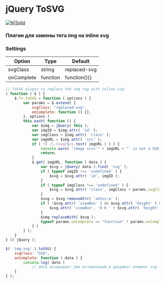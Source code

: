 # jQuery ToSVG
[![N|Solid](https://www.wysiwygwebbuilder.com/images/SVGImage.jpg)](https://www.w3schools.com/html/html5_svg.asp)

### Плагин для замены тега img на inline svg

### Settings

Option | Type | Default 
------ | ---- | ------- 
svgClass | string | replaced-svg 
onComplete | function | function(){} 

```javascript
// ToSVG plugin to replace the img tag with inline svg
( function ( $ ) {
    $.fn.toSVG = function ( options ) {
        var params = $.extend( {
            svgClass: "replaced-svg",
            onComplete: function () {},
        }, options )
        this.each( function () {
            var $img = jQuery( this );
            var imgID = $img.attr( 'id' );
            var imgClass = $img.attr( 'class' );
            var imgURL = $img.attr( 'src' );
            if ( !( /\.(svg)$/i.test( imgURL ) ) ) {
                console.warn( "image src='" + imgURL + "' is not a SVG, item remained tag <img/> " );
                return;
            }
            $.get( imgURL, function ( data ) {
                var $svg = jQuery( data ).find( 'svg' );
                if ( typeof imgID !== 'undefined' ) {
                    $svg = $svg.attr( 'id', imgID );
                }
                if ( typeof imgClass !== 'undefined' ) {
                    $svg = $svg.attr( 'class', imgClass + params.svgClass );
                }
                $svg = $svg.removeAttr( 'xmlns:a' );
                if ( !$svg.attr( 'viewBox' ) && $svg.attr( 'height' ) && $svg.attr( 'width' ) ) {
                    $svg.attr( 'viewBox', '0 0 ' + $svg.attr( 'height' ) + ' ' + $svg.attr( 'width' ) )
                }
                $img.replaceWith( $svg );
                typeof params.onComplete == "function" ? params.onComplete.call( this, data ) : '';
            } )
        } );
    }
} )( jQuery );

$( 'img.svg' ).toSVG( {
    svgClass: "SVG",
    onComplete: function ( data ) {
        console.log( data )
            // data возвращает уже вставленный в документ елемент svg
    }
} );
```
